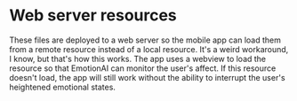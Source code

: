 # Web server resources

These files are deployed to a web server so the mobile app can load them from a
remote resource instead of a local resource. It's a weird workaround, I know,
but that's how this works. The app uses a webview to load the resource so that
EmotionAI can monitor the user's affect. If this resource doesn't load, the
app will still work without the ability to interrupt the user's heightened
emotional states.
